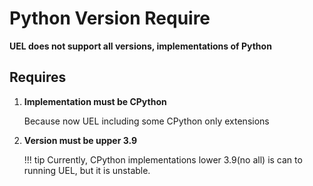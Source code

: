 # Python Version Require

__UEL does not support all versions, implementations of Python__

## Requires

1. __Implementation must be CPython__
    
    Because now UEL including some CPython only extensions
    
2. __Version must be upper 3.9__
    
    !!! tip
        Currently, CPython implementations lower 3.9(no all) is can to running
        UEL, but it is unstable.
